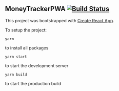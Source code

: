 ## MoneyTrackerPWA [![Build Status](https://travis-ci.com/onkelsmo/MoneyTrackerPWA.svg?branch=master)](https://travis-ci.com/onkelsmo/MoneyTrackerPWA)

This project was bootstrapped with [Create React App](https://github.com/facebookincubator/create-react-app).

To setup the project:

```yarn```

to install all packages

```yarn start```

to start the development server

```yarn build```

to start the production build
